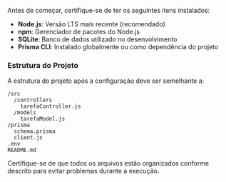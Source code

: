 Antes de começar, certifique-se de ter os seguintes itens instalados:

- **Node.js**: Versão LTS mais recente (recomendado)
- **npm**: Gerenciador de pacotes do Node.js
- **SQLite**: Banco de dados utilizado no desenvolvimento
- **Prisma CLI**: Instalado globalmente ou como dependência do projeto

### Estrutura do Projeto

A estrutura do projeto após a configuração deve ser semelhante a:

```
/src
  /controllers
    tarefaController.js
  /models
    tarefaModel.js
/prisma
  schema.prisma
  client.js
.env
README.md
```

Certifique-se de que todos os arquivos estão organizados conforme descrito para evitar problemas durante a execução.

